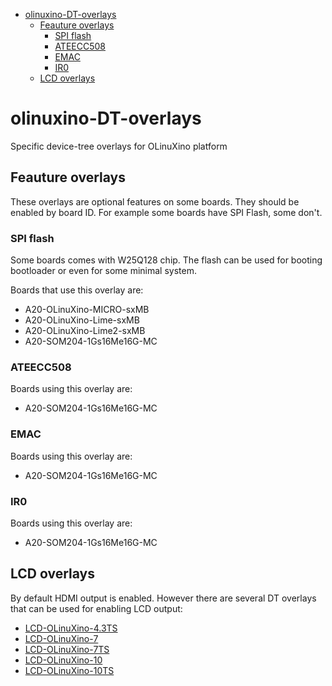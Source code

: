<!-- TOC depthFrom:1 depthTo:6 withLinks:1 updateOnSave:1 orderedList:0 -->

- [olinuxino-DT-overlays](#olinuxino-dt-overlays)
	- [Feauture overlays](#feauture-overlays)
		- [SPI flash](#spi-flash)
		- [ATEECC508](#ateecc508)
		- [EMAC](#emac)
		- [IR0](#ir0)
	- [LCD overlays](#lcd-overlays)

<!-- /TOC -->

# olinuxino-DT-overlays
Specific device-tree overlays for OLinuXino platform

## Feauture overlays
These overlays are optional features on some boards. They should be enabled
by board ID. For example some boards have SPI Flash, some don't.

### SPI flash
Some boards comes with W25Q128 chip. The flash can be used for booting
bootloader or even for some minimal system.

Boards that use this overlay are:
* A20-OLinuXino-MICRO-sxMB
* A20-OLinuXino-Lime-sxMB
* A20-OLinuXino-Lime2-sxMB
* A20-SOM204-1Gs16Me16G-MC

### ATEECC508
Boards using this overlay are:
* A20-SOM204-1Gs16Me16G-MC

### EMAC
Boards using this overlay are:
* A20-SOM204-1Gs16Me16G-MC

### IR0
Boards using this overlay are:
* A20-SOM204-1Gs16Me16G-MC

## LCD overlays
By default HDMI output is enabled. However there are several DT overlays that
can be used for enabling LCD output:
* [LCD-OLinuXino-4.3TS][1]
* [LCD-OLinuXino-7][2]
* [LCD-OLinuXino-7TS][2]
* [LCD-OLinuXino-10][3]
* [LCD-OLinuXino-10TS][3]


[1]: https://www.olimex.com/Products/OLinuXino/LCD/LCD-OLinuXino-4.3TS/open-source-hardware
[2]: https://www.olimex.com/Products/OLinuXino/LCD/LCD-OLinuXino-7/open-source-hardware
[3]: https://www.olimex.com/Products/OLinuXino/LCD/LCD-OLinuXino-10/open-source-hardware
